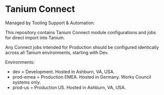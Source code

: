 # Tanium Connect
Managed by Tooling Support & Automation.

This repository contains Tanium Connect module configurations and jobs for direct import into Tanium.

Any Connect jobs intended for Production should be configured identically across all Tanium environments, starting with Dev.

Environments:
* dev = Development. Hosted in Ashburn, VA, USA.
* prod-emea = Production EMEA. Hosted in Germany. Works Council systems only.
* prod-us = Production US. Hosted in Ashburn, VA, USA.
